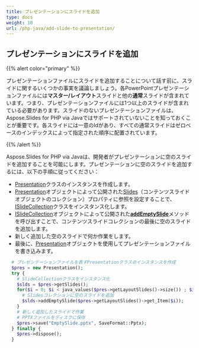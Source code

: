 ```yaml
---
title: プレゼンテーションにスライドを追加
type: docs
weight: 10
url: /php-java/add-slide-to-presentation/
---
```


## **プレゼンテーションにスライドを追加**
{{% alert color="primary" %}} 

プレゼンテーションファイルにスライドを追加することについて話す前に、スライドに関するいくつかの事実を議論しましょう。各PowerPointプレゼンテーションファイルには**マスター/レイアウト**スライドと他の**通常**スライドが含まれています。つまり、プレゼンテーションファイルには1つ以上のスライドが含まれている必要があります。スライドのないプレゼンテーションファイルは、Aspose.Slides for PHP via Javaではサポートされていないことを知っておくことが重要です。各スライドには一意のIdがあり、すべての通常スライドはゼロベースのインデックスによって指定された順序に配置されています。

{{% /alert %}} 

Aspose.Slides for PHP via Javaは、開発者がプレゼンテーションに空のスライドを追加することを可能にします。プレゼンテーションに空のスライドを追加するには、以下の手順に従ってください：

- [Presentation](https://reference.aspose.com/slides/php-java/aspose.slides/presentation)クラスのインスタンスを作成します。
- [Presentation](https://reference.aspose.com/slides/php-java/aspose.slides/presentation)オブジェクトによって公開された[Slides](https://reference.aspose.com/slides/php-java/aspose.slides/Presentation#getSlides--)（コンテンツスライドオブジェクトのコレクション）プロパティに参照を設定することで、[ISlideCollection](https://reference.aspose.com/slides/php-java/aspose.slides/ISlideCollection)クラスをインスタンス化します。
- [ISlideCollection](https://reference.aspose.com/slides/php-java/aspose.slides/ISlideCollection)オブジェクトによって公開された[**addEmptySlide**](https://reference.aspose.com/slides/php-java/aspose.slides/ISlideCollection#addEmptySlide-com.aspose.slides.ILayoutSlide-)メソッドを呼び出すことで、コンテンツスライドコレクションの最後に空のスライドを追加します。
- 新しく追加した空のスライドで何か作業をします。
- 最後に、[Presentation](https://reference.aspose.com/slides/php-java/aspose.slides/presentation)オブジェクトを使用してプレゼンテーションファイルを書き込みます。

```php
  # プレゼンテーションファイルを表すPresentationクラスのインスタンスを作成
  $pres = new Presentation();
  try {
    # SlideCollectionクラスをインスタンス化
    $slds = $pres->getSlides();
    for($i = 0; $i < java_values($pres->getLayoutSlides()->size()) ; $i++) {
      # Slidesコレクションに空のスライドを追加
      $slds->addEmptySlide($pres->getLayoutSlides()->get_Item($i));
    }
    # 新しく追加したスライドで作業
    # PPTXファイルをディスクに保存
    $pres->save("EmptySlide.pptx", SaveFormat::Pptx);
  } finally {
    $pres->dispose();
  }
```
